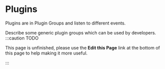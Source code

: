 Plugins
=======
Plugins are in Plugin Groups and listen to different events.

Describe some generic plugin groups which can be used by developers.
:::caution TODO

This page is unfinished, please use the **Edit this Page** link at the bottom of this page to help making it more useful.

:::
